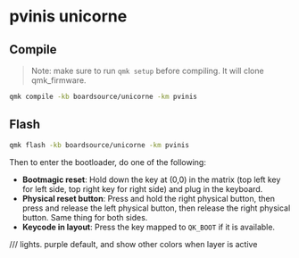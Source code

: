 # pvinis unicorne

## Compile

> Note: make sure to run `qmk setup` before compiling. It will clone qmk_firmware.

```sh
qmk compile -kb boardsource/unicorne -km pvinis
```

## Flash

```sh
qmk flash -kb boardsource/unicorne -km pvinis
```

Then to enter the bootloader, do one of the following:

-   **Bootmagic reset**: Hold down the key at (0,0) in the matrix (top left key for left side, top right key for right side) and plug in the keyboard.
-   **Physical reset button**: Press and hold the right physical button, then press and release the left physical button, then release the right physical button. Same thing for both sides.
-   **Keycode in layout**: Press the key mapped to `QK_BOOT` if it is available.

/// lights. purple default, and show other colors when layer is active
